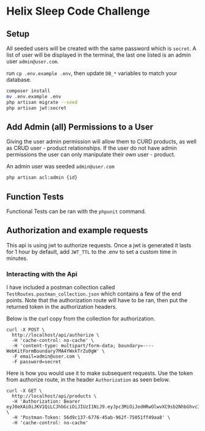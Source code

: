 # Helix Sleep Code Challenge
## Setup
All seeded users will be created with the same password which is `secret`. A list of user will be displayed in the terminal, 
the last one listed is an admin user `admin@user.com`.

run `cp .env.example .env`, then update `DB_*` variables to match your database.

```bash
composer install
mv .env.example .env
php artisan migrate --seed
php artisan jwt:secret
```

## Add Admin (all) Permissions to a User
Giving the user admin permission will allow them to CURD products, as well as CRUD user - product relationships.
If the user do not have admin permissions the user can only manipulate their own user - product.

An admin user was seeded `admin@user.com`

```bash
php artisan acl:admin {id}
``` 

## Function Tests
 Functional Tests can be ran with the `phpunit` command.
 
## Authorization and example requests
This api is using jwt to authorize requests. Once a jwt is generated it lasts for 1 hour by default, add `JWT_TTL` 
to the .env to set a custom time in minutes.


### Interacting with the Api
I have included a postman collection called `TestRoutes.postman_collection.json` which contains a few of the end points.
Note that the authorization route will have to be ran, then put the returned token in the authorization headers.

Below is the curl copy from the collection for authorization.

```
curl -X POST \
  http://localhost/api/authorize \
  -H 'cache-control: no-cache' \
  -H 'content-type: multipart/form-data; boundary=----WebKitFormBoundary7MA4YWxkTrZu0gW' \
  -F email=admin@user.com \
  -F password=secret
```

Here is how you would use it to make subsequent requests. Use the token from authorize route, in the header `Authorization` as seen below.

```
curl -X GET \
  http://localhost/api/products \
  -H 'Authorization: Bearer eyJ0eXAiOiJKV1QiLCJhbGciOiJIUzI1NiJ9.eyJpc3MiOiJodHRwOlwvXC9sb2NhbGhvc3RcL2FwaVwvYXV0aG9yaXplIiwiaWF0IjoxNTYzMDY3NjE2LCJleHAiOjE1NjMwNzEyMTYsIm5iZiI6MTU2MzA2NzYxNiwianRpIjoiaWRiV25iTkdXVE5lMFQ2ayIsInN1YiI6NiwicHJ2IjoiODdlMGFmMWVmOWZkMTU4MTJmZGVjOTcxNTNhMTRlMGIwNDc1NDZhYSJ9.LA4P2Csx5rcRVTpN6htVd17G0H1f6iqvZXYrYCX6_f4' \
  -H 'Postman-Token: 56d9c137-6776-45ab-962f-75051ff49aa8' \
  -H 'cache-control: no-cache'
```
